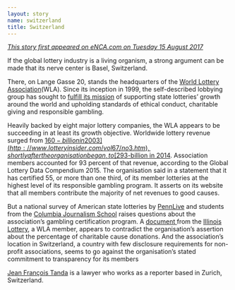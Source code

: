 ```yaml
---
layout: story
name: switzerland
title: Switzerland
---
```

_[This story first appeared on eNCA.com on Tuesday 15 August 2017](http://www.enca.com/world/the-global-lottery-industrys-little-known-nerve-centre)_

If the global lottery industry is a living organism, a strong argument can be made that its nerve center is Basel, Switzerland.
  
There, on Lange Gasse 20, stands the headquarters of the [World Lottery Association](https://www.world-lotteries.org/about-us/our-offices)(WLA). Since its inception in 1999, the self-described lobbying group has sought to [fulfill its mission](https://www.world-lotteries.org/about-us/about-the-wla) of supporting state lotteries’ growth around the world and upholding standards of ethical conduct, charitable giving and responsible gambling.

Heavily backed by eight major lottery companies, the WLA appears to be succeeding in at least its growth objective.  Worldwide lottery revenue surged from [$160-billion in 2003](http://www.lotteryinsider.com/vol67/no3.htm), shortly after the organisation began, to [$293-billion in 2014](https://www.world-lotteries.org/images/publications/compendia/wla-compendium-2015.pdf). Association members accounted for 93 percent of that revenue, according to the Global Lottery Data Compendium 2015. The organisation said in a statement that it has certified 55, or more than one third, of its member lotteries at the highest level of its responsible gambling program.  It asserts on its website that all members contribute the majority of net revenues to good causes.

But a national survey of American state lotteries by [PennLive](http://www.pennlive.com/) and students from the [Columbia Journalism School](https://journalism.columbia.edu/) raises questions about the association’s gambling certification program. A [document ](http://www.illinoislottery.com/content/dam/ill/documents/LCB%20Meeting%20Minutes%2010-10-12%20%282%29.pdf)from the [Illinois Lottery](http://illinoislottery.com/), a WLA member, appears to contradict the organisation’s assertion about the percentage of charitable cause donations. And the association’s location in Switzerland, a country with few disclosure requirements for non-profit associations, seems to go against the organisation’s stated commitment to transparency for its members

[Jean François Tanda](https://twitter.com/JFTanda) is a lawyer who works as a reporter based in Zurich, Switzerland.